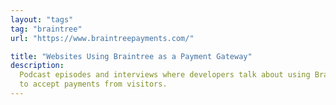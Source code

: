 ```yaml
---
layout: "tags"
tag: "braintree"
url: "https://www.braintreepayments.com/"

title: "Websites Using Braintree as a Payment Gateway"
description:
  Podcast episodes and interviews where developers talk about using Braintree 
  to accept payments from visitors.
---
```

